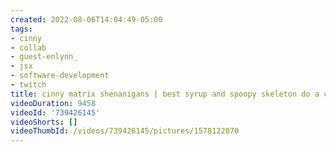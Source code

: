 ```yaml
---
created: 2022-08-06T14:04:49-05:00
tags:
- cinny
- collab
- guest-enlynn_
- jsx
- software-development
- twitch
title: cinny matrix shenanigans | best syrup and spoopy skeleton do a code
videoDuration: 9458
videoId: '739426145'
videoShorts: []
videoThumbId: /videos/739426145/pictures/1578122070
---
```

